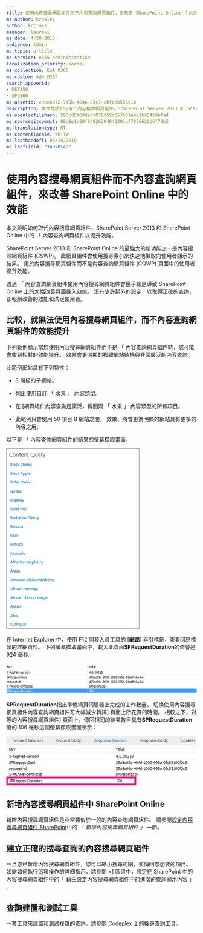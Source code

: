 ```yaml
---
title: 使用內容搜尋網頁組件而不內容查詢網頁組件，來改善 SharePoint Online 中的效能
ms.author: krowley
author: kccross
manager: laurawi
ms.date: 4/20/2015
audience: Admin
ms.topic: article
ms.service: o365-administration
localization_priority: Normal
ms.collection: Ent_O365
ms.custom: Adm_O365
search.appverid:
- MET150
- SPO160
ms.assetid: e8ce6b72-745b-464a-85c7-cbf6eb53391b
description: 本文說明如何取代內容搜尋網頁組件，SharePoint Server 2013 和 SharePoint Online 中的 「 內容查詢網頁組件以提升效能。
ms.openlocfilehash: 590cd5f60dedf870d58d053b01e4e1b45469bfa4
ms.sourcegitcommit: 08e1e1c09f64926394043291a77856620d6f72b5
ms.translationtype: MT
ms.contentlocale: zh-TW
ms.lasthandoff: 05/15/2019
ms.locfileid: "34070549"
---
```

# <a name="using-content-search-web-part-instead-of-content-query-web-part-to-improve-performance-in-sharepoint-online"></a>使用內容搜尋網頁組件而不內容查詢網頁組件，來改善 SharePoint Online 中的效能

本文說明如何取代內容搜尋網頁組件，SharePoint Server 2013 和 SharePoint Online 中的 「 內容查詢網頁組件以提升效能。
  
SharePoint Server 2013 和 SharePoint Online 的最強大的新功能之一是內容搜尋網頁組件 (CSWP)。 此網頁組件會使用搜尋索引來快速地擷取向使用者顯示的結果。 用於內容搜尋網頁組件而不是內容查詢網頁組件 (CQWP) 頁面中的使用者提升效能。
  
透過 「 內容查詢網頁組件使用內容搜尋網頁組件會幾乎總是導致 SharePoint Online 上的大幅改善頁面載入效能。 沒有少許額外的設定，以取得正確的查詢，卻報酬改善的效能和滿足使用者。
  
## <a name="comparing-the-performance-gain-you-get-from-using-content-search-web-part-instead-of-content-query-web-part"></a>比較，就無法使用內容搜尋網頁組件，而不內容查詢網頁組件的效能提升

下列範例顯示當您使用內容搜尋網頁組件而不是 「 內容查詢網頁組件時，您可能會收到相對的效能提升。 效果會更明顯的複雜網站結構與非常廣泛的內容查詢。
  
此範例網站具有下列特性：
  
- 8 層級的子網站。
    
- 列出使用自訂 「 水果 」 內容類型。
    
- 在 [網頁組件內容查詢是廣泛，傳回與 「 水果 」 內容類型的所有項目。
    
- 此範例只會使用 50 項目 8 網站之間。 效果，將會更為明顯的網站具有更多的內容之用。
    
以下是 「 內容查詢網頁組件的結果的螢幕擷取畫面。
  
![顯示網頁組件內容查詢的圖形](media/b3d41f20-dfe5-46ed-9c0a-31057e82de33.png)
  
在 Internet Explorer 中，使用 F12 開發人員工具的 [**網路**] 索引標籤，查看回應標頭的詳細資料。 下列螢幕擷取畫面中，載入此頁面**SPRequestDuration**的值會是 924 毫秒。 
  
![顯示 924 要求期間的螢幕擷取畫面](media/343571f2-a249-4de2-bc11-2cee93498aea.png)
  
 **SPRequestDuration**指出準備網頁伺服器上完成的工作數量。 切換使用內容搜尋網頁組件內容查詢網頁組件可大幅減少轉譯] 頁面上所花費的時間。 相較之下，對等的內容搜尋網頁組件] 頁面上，傳回相同的結果數目具有**SPRequestDuration**值的 106 毫秒這個螢幕擷取畫面所示： 
  
![顯示 106 要求期間的螢幕擷取畫面](media/b46387ac-660d-4e5e-a11c-cc430e912962.png)
  
## <a name="adding-a-content-search-web-part-in-sharepoint-online"></a>新增內容搜尋網頁組件中 SharePoint Online

新增內容搜尋網頁組件是非常類似於一般的內容查詢網頁組件。 請參閱[設定內容搜尋網頁組件 SharePoint](https://support.office.com/article/Configure-a-Content-Search-Web-Part-in-SharePoint-0dc16de1-dbe4-462b-babb-bf8338c36c9a)中的 *「 新增內容搜尋網頁組件 」* 一節。
  
## <a name="creating-the-right-search-query-for-your-content-search-web-part"></a>建立正確的搜尋查詢的內容搜尋網頁組件

一旦您已新增內容搜尋網頁組件，您可以縮小搜尋範圍，並傳回您想要的項目。 如需如何執行這項操作的詳細指示，請參閱 <] 區段中，<b1>設定在 SharePoint 中的內容搜尋網頁組件</b1>中的<b0>「 藉由設定內容搜尋網頁組件中的進階的查詢顯示內容 」</b0> 。
  
## <a name="query-building-and-testing-tool"></a>查詢建置和測試工具

一套工具來建置和測試複雜的查詢，請參閱 Codeplex 上的[搜尋查詢工具](https://sp2013searchtool.codeplex.com/)。 
  

